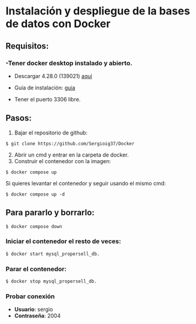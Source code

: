 # Instalación y despliegue de la bases de datos con Docker

## Requisitos:

### -Tener docker desktop instalado y abierto. 

-  Descargar 4.28.0 (139021) [aquí](https://www.docker.com/products/docker-desktop/)

- Guía de instalación: [guia](https://docs.docker.com/desktop/install/windows-install/)
-  Tener el puerto 3306 libre.

## Pasos:

1. Bajar el repositorio de github: 

```
$ git clone https://github.com/Sergioig37/Docker
```
2. Abrir un cmd y entrar en la carpeta de docker.
3. Construir el contenedor con la imagen: 
```
$ docker compose up
```   
Si quieres levantar el contenedor y seguir usando el mismo cmd:
```
$ docker compose up -d 
```
## Para pararlo y borrarlo: 
```
$ docker compose down
````
### Iniciar el contenedor el resto de veces: 
```
$ docker start mysql_propersell_db.
```  
### Parar el contenedor: 
```
$ docker stop mysql_propersell_db.
```    
### Probar conexión
- **Usuario**: sergio
- **Contraseña**: 2004